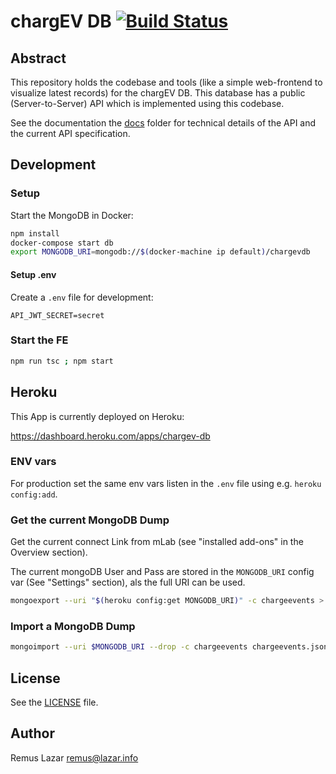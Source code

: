 # chargEV DB [![Build Status](https://travis-ci.org/remuslazar/chargev-db.svg?branch=master)](https://travis-ci.org/remuslazar/chargev-db)

## Abstract

This repository holds the codebase and tools (like a simple web-frontend to visualize latest records)
for the chargEV DB. This database has a public (Server-to-Server) API which is implemented using
this codebase.

See the documentation the [docs](docs) folder for technical details of the API and the current API specification.

## Development

### Setup

Start the MongoDB in Docker:

```bash
npm install
docker-compose start db
export MONGODB_URI=mongodb://$(docker-machine ip default)/chargevdb
```

#### Setup .env

Create a `.env` file for development:

```
API_JWT_SECRET=secret
```

### Start the FE

```bash
npm run tsc ; npm start
```

## Heroku

This App is currently deployed on Heroku:

https://dashboard.heroku.com/apps/chargev-db

### ENV vars

For production set the same env vars listen in the `.env` file using e.g. `heroku config:add`.

### Get the current MongoDB Dump

Get the current connect Link from mLab (see "installed add-ons" in the Overview section).

The current mongoDB User and Pass are stored in the `MONGODB_URI` config var (See "Settings" section), als the full
URI can be used.

```bash
mongoexport --uri "$(heroku config:get MONGODB_URI)" -c chargeevents > chargeevents.jsonl 
```

### Import a MongoDB Dump

```bash
mongoimport --uri $MONGODB_URI --drop -c chargeevents chargeevents.jsonl 
```

## License

See the [LICENSE](LICENSE) file.

## Author

Remus Lazar <remus@lazar.info>
